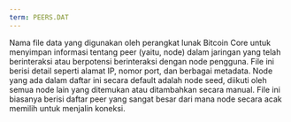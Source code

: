 ```yaml
---
term: PEERS.DAT
---
```


Nama file data yang digunakan oleh perangkat lunak Bitcoin Core untuk menyimpan informasi tentang peer (yaitu, node) dalam jaringan yang telah berinteraksi atau berpotensi berinteraksi dengan node pengguna. File ini berisi detail seperti alamat IP, nomor port, dan berbagai metadata. Node yang ada dalam daftar ini secara default adalah node seed, diikuti oleh semua node lain yang ditemukan atau ditambahkan secara manual. File ini biasanya berisi daftar peer yang sangat besar dari mana node secara acak memilih untuk menjalin koneksi.
